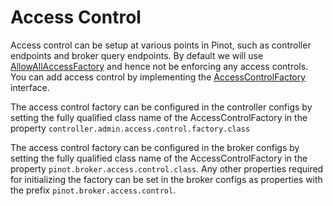 # Access Control

Access control can be setup at various points in Pinot, such as controller endpoints and broker query endpoints. By default we will use [AllowAllAccessFactory](https://github.com/apache/incubator-pinot/blob/master/pinot-controller/src/main/java/org/apache/pinot/controller/api/access/AllowAllAccessFactory.java) and hence not be enforcing any access controls. You can add access control by implementing the [AccessControlFactory](https://github.com/apache/incubator-pinot/blob/master/pinot-controller/src/main/java/org/apache/pinot/controller/api/access/AccessControlFactory.java) interface.

The access control factory can be configured in the controller configs by setting the fully qualified class name of the AccessControlFactory in the property `controller.admin.access.control.factory.class`

The access control factory can be configured in the broker configs by setting the fully qualified class name of the AccessControlFactory in the property `pinot.broker.access.control.class`. Any other properties required for initializing the factory can be set in the broker configs as properties with the prefix `pinot.broker.access.control`.

